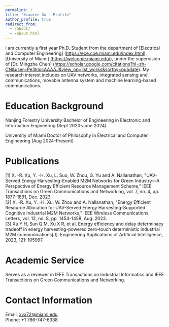 ```yaml
---
permalink: /
title: "Xiaoren Xu - Profile"
author_profile: true
redirect_from: 
  - /about/
  - /about.html
---
```


I am currently a first year Ph.D. Student from the department of [Electrical and Computer Engineering] (https://ece.coe.miami.edu/index.html), [University of Miami] (https://welcome.miami.edu/), under the supervision of [Dr. Mingzhe Chen] (https://scholar.google.com/citations?hl=zh-CN&user=Pe3kIocAAAAJ&view_op=list_works&sortby=pubdate). My research interest includes on UAV networks, integrated sensing and communications, movable antenna system and machine learning-based communications.

Education Background
======
Nanjing Forestry University
Bachelor of Engineering in Electronic and Information Engineering (Sept 2020-June 2024)

University of Miami
Doctor of Philosophy in Electrical and Computer Engineering (Aug 2024-Present)

Publications
======
[1] X. -R. Xu, Y. -H. Xu, L. Suo, W. Zhou, G. Yu and A. Nallanathan, "UAV-Served Energy Harvesting-Enabled M2M Networks for Green Industry—A Perspective of Energy Efficient Resource Management Scheme," IEEE Transactions on Green Communications and Networking, vol. 7, no. 4, pp. 1877-1891, Dec. 2023.<br>
[2] X. -R. Xu, Y. -H. Xu, W. Zhou and A. Nallanathan, "Energy Efficient Resource Allocation for UAV-Served Energy Harvesting-Supported Cognitive Industrial M2M Networks," IEEE Wireless Communications Letters, vol. 12, no. 8, pp. 1454-1458, Aug. 2023.<br>
[3] Xu Y H, Sun Q M, Xu X R, et al. Energy efficiency and delay determinacy tradeoff in energy harvesting-powered zero-touch deterministic industrial M2M communications[J]. Engineering Applications of Artificial Intelligence, 2023, 121: 105997.

Academic Service
======
Serves as a reviewer in IEEE Transactions on Industrial Informatics and IEEE Transactions on Green Communications and Networking.

Contact Information
======
Email: xyx72@miami.edu  
Phone: +1 786-747-6338
